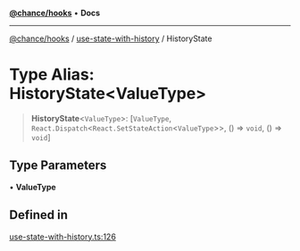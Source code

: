 [**@chance/hooks**](../../README.md) • **Docs**

***

[@chance/hooks](../../modules.md) / [use-state-with-history](../README.md) / HistoryState

# Type Alias: HistoryState\<ValueType\>

> **HistoryState**\<`ValueType`\>: [`ValueType`, `React.Dispatch`\<`React.SetStateAction`\<`ValueType`\>\>, () => `void`, () => `void`]

## Type Parameters

• **ValueType**

## Defined in

[use-state-with-history.ts:126](https://github.com/chaance/hooks/blob/3a106812f998ae2dc116bc6963936377cd0af671/src/use-state-with-history.ts#L126)
